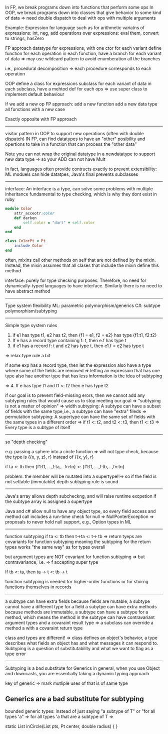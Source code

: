 In FP, we break programs down into functions that perform some ops
In OOP, we break programs down into classes that give behavior to some kind of data => need double dispatch to deal with ops with multiple arguments

Example:
Expression for language such as for arithmetic
variatns of expressions: int, neg, add
operations over expressions: eval them, convert to strings, hasZero

FP approach
datatype for expressions, with one ctor for each variant
define function for each operation
in each function, have a branch for each variant of data => may use wildcard pattern to avoid enumberation all the branches

i.e., procedural decomposition => each procedure corresponds to each operation

OOP
define a class for expressions
subclass for each variant of data
in each subclass, have a mehtod def for each ops => use super class to implement default behaviour

If we add a new op
FP approach: 
add a new function
add a new data type
all functions with a new case

Exactly opposite with FP approach

-------
visitor pattern in OOP to support new operations (often with double dispatch)
IN FP, can find datatypes to have an "other" posibility and opertions to take in a function that can process the "other data"

Note you can not wrap the original datatype in a newdatatype to support new data type => so your ADD can not have Mult

In fact, languages often provide contructs exactly to prevent extensibility: ML moduels can hide datatpes, Java's final prevents subclasses

----

interface:
An interface is a type, can solve some problems with multiple inheritance
fundamental to type checking, which is why they dont exist in ruby

```ruby
module Color
	attr_acceotr:color
	def darken
		self.color = "dart" + self.color
	end
end

class ColorPt < Pt
	include Color
end
```

often, mixins call other methods on self that are not defined by the mixin. Instead, the mixin assumes that all clases that include the mixin define this method

interface: purely for type checking purposes. Therefore, no need for dynamically-typed languages to have interface. Similarly there is no need to have abstract method 

---
Type system flexibility
ML: parametric polymorphism/generics
C#: subtype polymorphism/subtyping

---
Simple type system rules

1. if e1 has type t1, e2 has t2, then {f1 = e1, f2 = e2} has type {f1:t1, f2:t2}
2. If e has a record type containing f: t, then e.f has type t
3. if e1 has a record  f: t and e2 has type t, then e1.f = e2 has type t

=> relax type rule a bit

if some exp has a record type, then let the expression also have a type where some of the fields are removed => letting an expression that has one type also hae another type that has less information is the idea of subtyping

=> 4. If e has type t1 and t1 <: t2 then e has type t2

if our goal is to prevent field-missing erors, then we cannot add any subtyping rules that would cause us to stop meeting our goal 
=> "subtyping is not a matter of opinion"
=> width subtyping: A subtype can have a subset of fields with the same type,i.e., a subtype can have "extra" fileds
=> permutation subtyping: A supertype can have the same set of fields with the same types in a different order
=> if t1 <: t2, and t2 <: t3, then t1 <: t3
=> Every type is a subtype of itself

--------
so "depth checking"

e.g. passing a sphere into a circle function => will not type check, because the type is {{x, y, z}, r} instead of {{x, y}, r}

if ta <: tb then {f1:t1,....,f:ta,...fn:tn} <: {f1:t1,....,f:tb,...,fn:tn}

problem: the member will be mutated into a supertype!!=> so if the field is not settable (immutable) depth subtyping rule is sound

------

Java's array allows depth subcheckng, and will raise runtime excpetion if the subtype array is assigned a supertype

Java and c# allow null to have any object type, so every field access and method call includes a run-time check for null => NullPonterException => proposals to never hold null support, e.g., Option types in ML

---
function subtyping
if ta <: tb then t->ta <: t-> tb => return tyeps are covariants for function subtyping meaning the subtyping for the return types works "the same way" as for types overall

but argument types are NOT covariant for function subtyping => but contravariance, i.e. => f accepting super type

If tb <: ta, then ta -> t <: tb -> t

function subtyping is needed for higher-order functions or for stoirng functions themselves in records

---
a subtype can have extra fields
because fields are mutable, a subtype cannot have a different type for a field
a subytpe can have extra methods
because methods are immutable, a subtype can have a subtype for a method, which means the method in the subtype can have contravariant argument types and a covaraint result type
=> a subclass can override a method a with a covaraint return type

class and types are different! => class defines an object's behavior, a type describes what fields an object has and what messages it can respond to. Subtyping is a question of substitutability and what we want to flag as a type error

-----------

Subtyping is a bad substitute for Generics
in general, when you use Object and downcasts, you are essentially taking a dynamic typing approach

key of generic => mark mutliple uses of that is of same type

Generics are a bad substitute for subtyping
---
bounded generic types:
instead of just saying "a subtype of T" or "for all types 'a" => for all types 'a that are a subtype of T =>

static <T extends Pt> List<T> inCircle(List<T> pts, Pt center, double radius)
{
}
